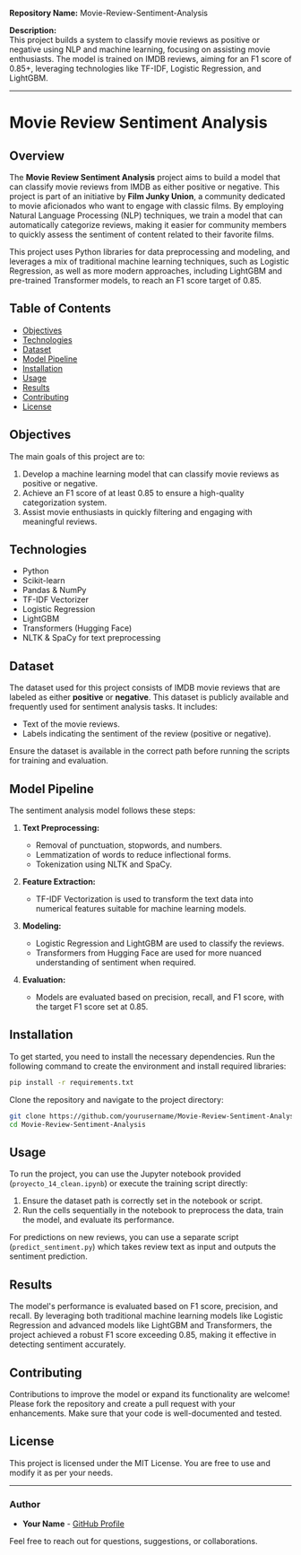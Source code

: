 **Repository Name:** Movie-Review-Sentiment-Analysis

**Description:**  
This project builds a system to classify movie reviews as positive or negative using NLP and machine learning, focusing on assisting movie enthusiasts. The model is trained on IMDB reviews, aiming for an F1 score of 0.85+, leveraging technologies like TF-IDF, Logistic Regression, and LightGBM.

---

# Movie Review Sentiment Analysis

## Overview
The **Movie Review Sentiment Analysis** project aims to build a model that can classify movie reviews from IMDB as either positive or negative. This project is part of an initiative by **Film Junky Union**, a community dedicated to movie aficionados who want to engage with classic films. By employing Natural Language Processing (NLP) techniques, we train a model that can automatically categorize reviews, making it easier for community members to quickly assess the sentiment of content related to their favorite films.

This project uses Python libraries for data preprocessing and modeling, and leverages a mix of traditional machine learning techniques, such as Logistic Regression, as well as more modern approaches, including LightGBM and pre-trained Transformer models, to reach an F1 score target of 0.85.

## Table of Contents
- [Objectives](#objectives)
- [Technologies](#technologies)
- [Dataset](#dataset)
- [Model Pipeline](#model-pipeline)
- [Installation](#installation)
- [Usage](#usage)
- [Results](#results)
- [Contributing](#contributing)
- [License](#license)

## Objectives
The main goals of this project are to:
1. Develop a machine learning model that can classify movie reviews as positive or negative.
2. Achieve an F1 score of at least 0.85 to ensure a high-quality categorization system.
3. Assist movie enthusiasts in quickly filtering and engaging with meaningful reviews.

## Technologies
- Python
- Scikit-learn
- Pandas & NumPy
- TF-IDF Vectorizer
- Logistic Regression
- LightGBM
- Transformers (Hugging Face)
- NLTK & SpaCy for text preprocessing

## Dataset
The dataset used for this project consists of IMDB movie reviews that are labeled as either **positive** or **negative**. This dataset is publicly available and frequently used for sentiment analysis tasks. It includes:
- Text of the movie reviews.
- Labels indicating the sentiment of the review (positive or negative).

Ensure the dataset is available in the correct path before running the scripts for training and evaluation.

## Model Pipeline
The sentiment analysis model follows these steps:
1. **Text Preprocessing:**
   - Removal of punctuation, stopwords, and numbers.
   - Lemmatization of words to reduce inflectional forms.
   - Tokenization using NLTK and SpaCy.

2. **Feature Extraction:**
   - TF-IDF Vectorization is used to transform the text data into numerical features suitable for machine learning models.

3. **Modeling:**
   - Logistic Regression and LightGBM are used to classify the reviews.
   - Transformers from Hugging Face are used for more nuanced understanding of sentiment when required.

4. **Evaluation:**
   - Models are evaluated based on precision, recall, and F1 score, with the target F1 score set at 0.85.

## Installation
To get started, you need to install the necessary dependencies. Run the following command to create the environment and install required libraries:

```sh
pip install -r requirements.txt
```

Clone the repository and navigate to the project directory:

```sh
git clone https://github.com/yourusername/Movie-Review-Sentiment-Analysis.git
cd Movie-Review-Sentiment-Analysis
```

## Usage
To run the project, you can use the Jupyter notebook provided (`proyecto_14_clean.ipynb`) or execute the training script directly:
1. Ensure the dataset path is correctly set in the notebook or script.
2. Run the cells sequentially in the notebook to preprocess the data, train the model, and evaluate its performance.

For predictions on new reviews, you can use a separate script (`predict_sentiment.py`) which takes review text as input and outputs the sentiment prediction.

## Results
The model's performance is evaluated based on F1 score, precision, and recall. By leveraging both traditional machine learning models like Logistic Regression and advanced models like LightGBM and Transformers, the project achieved a robust F1 score exceeding 0.85, making it effective in detecting sentiment accurately.

## Contributing
Contributions to improve the model or expand its functionality are welcome! Please fork the repository and create a pull request with your enhancements. Make sure that your code is well-documented and tested.

## License
This project is licensed under the MIT License. You are free to use and modify it as per your needs.

---

### Author
- **Your Name** - [GitHub Profile](https://github.com/yourusername)

Feel free to reach out for questions, suggestions, or collaborations.
